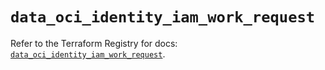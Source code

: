 # `data_oci_identity_iam_work_request`

Refer to the Terraform Registry for docs: [`data_oci_identity_iam_work_request`](https://registry.terraform.io/providers/oracle/oci/6.18.0/docs/data-sources/identity_iam_work_request).
